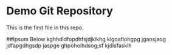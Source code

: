 # Demo Git Repository

This is the first file in this repo.

##Ipsum Below
kghhdldfopdhfsjdjklkhg
klgoafiohgpg
jgaosjaog
jdfapgdhgsdp
jaspge
ghpohoihdsog;sf
kjdlsfasklh